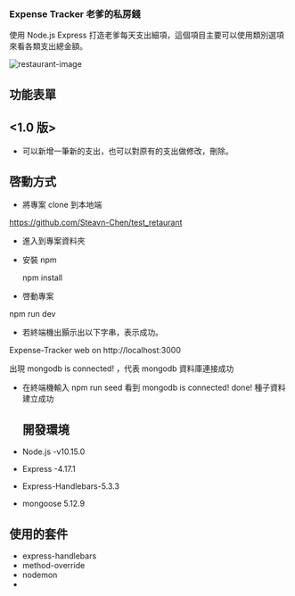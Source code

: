 ### Expense Tracker 老爹的私房錢

使用 Node.js Express 打造老爹每天支出細項，這個項目主要可以使用類別選項來看各類支出總金額。

![restaurant-image](https://github.com/Steavn-Chen/AC_Expense-Teacker/blob/main/%E6%93%B7%E5%8F%96.PNG)

## 功能表單

## <1.0 版>

- 可以新增一筆新的支出，也可以對原有的支出做修改，刪除。

## 啓動方式

- 將專案 clone 到本地端

https://github.com/Steavn-Chen/test_retaurant

- 進入到專案資料夾

- 安裝 npm

  npm install

- 啓動專案

npm run dev

- 若終端機出顥示出以下字串，表示成功。

Expense-Tracker web on http://localhost:3000

出現 mongodb is connected! ，代表 mongodb 資料庫連接成功

- 在終端機輸入 npm run seed
  看到 mongodb is connected! done! 種子資料建立成功

  ## 開發環境

- Node.js -v10.15.0
- Express -4.17.1
- Express-Handlebars-5.3.3
- mongoose 5.12.9

## 使用的套件

- express-handlebars
- method-override
- nodemon
-
